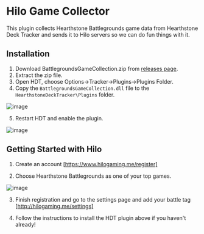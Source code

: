 # Hilo Game Collector

This plugin collects Hearthstone Battlegrounds game data from Hearthstone Deck Tracker and sends it to Hilo servers so we can do fun things with it.

## Installation

1. Download BattlegroundsGameCollection.zip from [releases page](https://github.com/JimLiu0/Hilogaming-HDT-Plugin/releases).
2. Extract the zip file.
3. Open HDT, choose Options->Tracker->Plugins->Plugins Folder.
4. Copy the `BattlegroundsGameCollection.dll` file to the `HearthstoneDeckTracker\Plugins` folder.

![image](https://i.imgur.com/rSpCYug.png)

5. Restart HDT and enable the plugin.

![image](https://i.imgur.com/ztNI74q.png)

## Getting Started with Hilo

1. Create an account [https://www.hilogaming.me/register]

2. Choose Hearthstone Battlegrounds as one of your top games.

![image](https://i.imgur.com/9Nc9J5E.png)

3. Finish registration and go to the settings page and add your battle tag [http://hilogaming.me/settings]

4. Follow the instructions to install the HDT plugin above if you haven't already!

